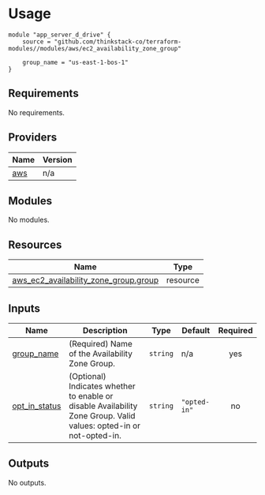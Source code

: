 # Usage
    module "app_server_d_drive" {
        source = "github.com/thinkstack-co/terraform-modules//modules/aws/ec2_availability_zone_group"

        group_name = "us-east-1-bos-1"
    }

<!-- BEGIN_TF_DOCS -->
## Requirements

No requirements.

## Providers

| Name | Version |
|------|---------|
| <a name="provider_aws"></a> [aws](#provider\_aws) | n/a |

## Modules

No modules.

## Resources

| Name | Type |
|------|------|
| [aws_ec2_availability_zone_group.group](https://registry.terraform.io/providers/hashicorp/aws/latest/docs/resources/ec2_availability_zone_group) | resource |

## Inputs

| Name | Description | Type | Default | Required |
|------|-------------|------|---------|:--------:|
| <a name="input_group_name"></a> [group\_name](#input\_group\_name) | (Required) Name of the Availability Zone Group. | `string` | n/a | yes |
| <a name="input_opt_in_status"></a> [opt\_in\_status](#input\_opt\_in\_status) | (Optional) Indicates whether to enable or disable Availability Zone Group. Valid values: opted-in or not-opted-in. | `string` | `"opted-in"` | no |

## Outputs

No outputs.
<!-- END_TF_DOCS -->